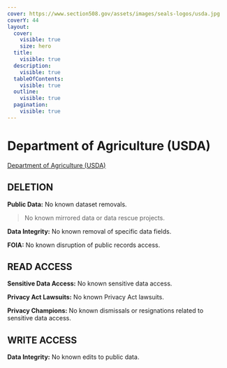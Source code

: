 ```yaml
---
cover: https://www.section508.gov/assets/images/seals-logos/usda.jpg
coverY: 44
layout:
  cover:
    visible: true
    size: hero
  title:
    visible: true
  description:
    visible: true
  tableOfContents:
    visible: true
  outline:
    visible: true
  pagination:
    visible: true
---
```


# Department of Agriculture (USDA)

[Department of Agriculture (USDA)](https://www.section508.gov/manage/section-508-assessment/2024/appendix-c-entity-summary/?id=USDA)

## DELETION

**Public Data:** No known dataset removals.&#x20;

> No known mirrored data or data rescue projects.

**Data Integrity:** No known removal of specific data fields.&#x20;

**FOIA:** No known disruption of public records access.&#x20;

## READ ACCESS

**Sensitive Data Access:** No known sensitive data access.&#x20;

**Privacy Act Lawsuits:** No known Privacy Act lawsuits.

**Privacy Champions:** No known dismissals or resignations related to sensitive data access.&#x20;

## WRITE ACCESS

**Data Integrity:** No known edits to public data.&#x20;
